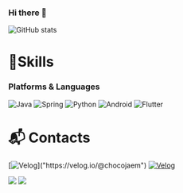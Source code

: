 ### Hi there 👋

![GitHub stats](https://github-readme-stats.vercel.app/api?username=chocojaem&show_icons=true&theme=darken)
# 💪Skills
### Platforms & Languages
![Java](https://img.shields.io/badge/Java-007396.svg?&style=for-the-badge&logo=Java&logoColor=white)
![Spring](https://img.shields.io/badge/Spring-6DB33F.svg?&style=for-the-badge&logo=Spring&logoColor=white)
![Python](https://img.shields.io/badge/Python-3776AB.svg?&style=for-the-badge&logo=Python&logoColor=white)
![Android](https://img.shields.io/badge/Android-3DDC84.svg?&style=for-the-badge&logo=Android&logoColor=white)
![Flutter](https://img.shields.io/badge/Flutter-007ACC.svg?&style=for-the-badge&logo=Flutter&logoColor=white)

 
# :mailbox_with_mail: Contacts
[![Velog]("https://img.shields.io/badge/Velog-20c997?style=flat-square&logo=Velog&logoColor=white")]("https://velog.io/@chocojaem")
[![Velog](http://img.shields.io/badge/Velog-20c997?style=flat-square&logo=velog&link=https://velog.io/@chocojaem/)](https://velog.io/@chocojaem/)

<a href="https://velog.io/@chocojaem" target="_blank"><img src="https://img.shields.io/badge/Velog-20c997?style=flat-square&logo=Velog&logoColor=white"/></a>
<a href="mailto:vanillajaem@gmail.com" target="_blank"><img src="https://img.shields.io/badge/Gmail-d14836?style=flat-square&logo=Gmail&logoColor=white"/></a>
